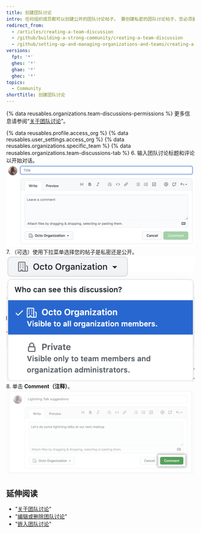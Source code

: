 ```yaml
---
title: 创建团队讨论
intro: 任何组织成员都可以创建公开的团队讨论帖子。 要创建私密的团队讨论帖子，您必须是团队成员或组织所有者。
redirect_from:
  - /articles/creating-a-team-discussion
  - /github/building-a-strong-community/creating-a-team-discussion
  - /github/setting-up-and-managing-organizations-and-teams/creating-a-team-discussion
versions:
  fpt: '*'
  ghes: '*'
  ghae: '*'
  ghec: '*'
topics:
  - Community
shortTitle: 创建团队讨论
---
```


{% data reusables.organizations.team-discussions-permissions %} 更多信息请参阅“[关于团队讨论](/organizations/collaborating-with-your-team/about-team-discussions)”。

{% data reusables.profile.access_org %}
{% data reusables.user_settings.access_org %}
{% data reusables.organizations.specific_team %}
{% data reusables.organizations.team-discussions-tab %}
6. 输入团队讨论标题和评论以开始对话。 ![新的团队讨论评论](/assets/images/help/projects/team-discussions-comment.png)
7. （可选）使用下拉菜单选择您的帖子是私密还是公开。 ![团队讨论隐私设置菜单](/assets/images/help/projects/team-discussions-privacy-menu.png)
8. 单击 **Comment（注释）**。 ![创建新的团队讨论评论按钮](/assets/images/help/projects/team-discussions-comment-button.png)

## 延伸阅读

  - "[关于团队讨论](/organizations/collaborating-with-your-team/about-team-discussions)"
  - "[编辑或删除团队讨论](/organizations/collaborating-with-your-team/editing-or-deleting-a-team-discussion)"
  - "[嵌入团队讨论](/organizations/collaborating-with-your-team/pinning-a-team-discussion)"
